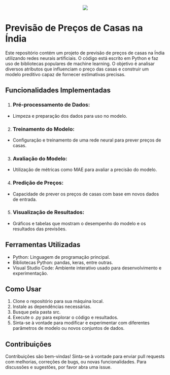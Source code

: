 <p align="center">
  <img src="https://github.com/user-attachments/assets/fc55a376-36a0-4fed-96f1-29684fb5ed67">
</p>

# Previsão de Preços de Casas na Índia
Este repositório contém um projeto de previsão de preços de casas na Índia utilizando redes neurais artificiais. O código está escrito em Python e faz uso de bibliotecas populares de machine learning. O objetivo é analisar diversos atributos que influenciam o preço das casas e construir um modelo preditivo capaz de fornecer estimativas precisas.

## Funcionalidades Implementadas
1. ### Pré-processamento de Dados:
- Limpeza e preparação dos dados para uso no modelo.

2. ### Treinamento do Modelo:
- Configuração e treinamento de uma rede neural para prever preços de casas.

3. ### Avaliação do Modelo:
- Utilização de métricas como MAE para avaliar a precisão do modelo.

4. ### Predição de Preços:
- Capacidade de prever os preços de casas com base em novos dados de entrada.

5. ### Visualização de Resultados:
- Gráficos e tabelas que mostram o desempenho do modelo e os resultados das previsões.

## Ferramentas Utilizadas
- Python: Linguagem de programação principal.
- Bibliotecas Python: pandas, keras, entre outras.
- Visual Studio Code: Ambiente interativo usado para desenvolvimento e experimentação.

## Como Usar
1. Clone o repositório para sua máquina local.
2. Instale as dependências necessárias.
3. Busque pela pasta src.
4. Execute o .py para explorar o código e resultados.
5. Sinta-se à vontade para modificar e experimentar com diferentes parâmetros de modelo ou novos conjuntos de dados.

## Contribuições
Contribuições são bem-vindas! Sinta-se à vontade para enviar pull requests com melhorias, correções de bugs, ou novas funcionalidades. Para discussões e sugestões, por favor abra uma issue.
